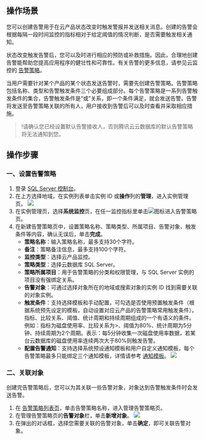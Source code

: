 ## 操作场景
您可以创建告警用于在云产品状态改变时触发警报并发送相关消息。创建的告警会根据每隔一段时间监控的指标相对于给定阈值的情况判断，是否需要触发相关通知。

状态改变触发告警后，您可以及时进行相应的预防或补救措施。因此，合理地创建告警能帮助您提高应用程序的健壮性和可靠性。有关告警的更多信息，请参见云监控的 [告警策略](https://cloud.tencent.com/document/product/248/50398)。

当用户需要针对某个产品的某个状态发送告警时，需要先创建告警策略。告警策略包括名称、类型和告警触发条件三个必要组成部分。每个告警策略是一系列告警触发条件的集合，告警触发条件是“或”关系，即一个条件满足，就会发送告警。告警将发送至告警策略关联的所有人，用户接收到告警后可以及时查看并采取相应措施。

>!请确认您已经设置默认告警接收人，否则腾讯云云数据库的默认告警策略将无法通知到您。

## 操作步骤
### 一、设置告警策略
1. 登录 [SQL Server 控制台](https://console.cloud.tencent.com/sqlserver)。
2. 在上方选择地域，在实例列表单击实例 ID 或**操作**列的**管理**，进入实例管理页。
![](https://qcloudimg.tencent-cloud.cn/raw/3bb7a0be93f6fb3fa7879389c90b9876.png)
3. 在实例管理页，选择**系统监控**页，在任一监控指标里单击![](https://qcloudimg.tencent-cloud.cn/raw/c91870c9ea2bf3dba1106da168028c52.png)图标进入告警策略页。
4. 在新建告警策略页中，设置策略名称、策略类型、所属项目、告警对象、触发条件等内容，确认无误后，单击**完成**。
   - **策略名称**：输入策略名称，最多支持30个字符。
   - **备注**：策略备注信息，最多支持100个字符。
   - **监控类型**：选择云产品监控。
   - **策略类型**：选择云数据库 SQL Server。
   - **策略所属项目**：用于告警策略的分类和权限管理，与 SQL Server 实例的项目没有强绑定关系。
   - **告警对象**：可通过选择对象所在的地域或搜索对象的实例 ID 找到需要关联的对象实例。
   - **触发条件**：支持选择模板和手动配置，可勾选是否使用预置触发条件（根据系统预先设定的模板，自动设置对应云产品的告警策略常用触发条件）。指标、比较关系、阈值、统计周期和持续周期组成的一个有语义的条件。例如：指标为磁盘使用率、比较关系为>、阈值为80%、统计周期为5分钟、持续周期为2个周期。表示：每5分钟收集一次磁盘使用率数据，若某台云数据库的磁盘使用率连续两次大于80%则触发告警。
   -  **配置告警通知**：支持选择系统预设通知模板和用户自定义通知模板，每个告警策略最多只能绑定三个通知模板，详情请参考 [通知模板](https://cloud.tencent.com/document/product/248/50404)。
![](https://qcloudimg.tencent-cloud.cn/raw/3ac642e5839e8586f6524fd31dfd6233.png)

### 二、关联对象
创建完告警策略后，您可以为其关联一些告警对象，对象达到告警触发条件时会发送告警。
1. 在 [告警策略列表页](https://console.cloud.tencent.com/monitor/alarm2/policy)，单击告警策略名称，进入管理告警策略页。
2. 在管理告警策略页的**告警对象**栏，单击**新增对象**。
![](https://main.qcloudimg.com/raw/cc39023f355c42fb70ba0f92cec9ac65.png)
3. 在弹出的对话框，选择您需要关联的告警对象，单击**确定**，即可关联告警对象。


